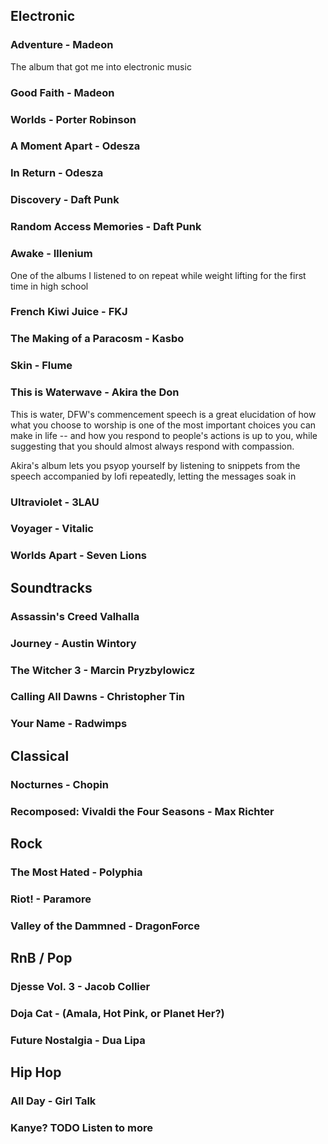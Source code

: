 ## Electronic
### Adventure - Madeon
The album that got me into electronic music

### Good Faith - Madeon
### Worlds - Porter Robinson
### A Moment Apart - Odesza
### In Return - Odesza
### Discovery - Daft Punk
### Random Access Memories - Daft Punk
### Awake - Illenium
One of the albums I listened to on repeat while weight lifting for the first time in high school

### French Kiwi Juice - FKJ
### The Making of a Paracosm - Kasbo
### Skin - Flume
### This is Waterwave - Akira the Don
This is water, DFW's commencement speech is a great elucidation of how what you choose to worship is one of the most important choices you can make in life -- and how you respond to people's actions is up to you, while suggesting that you should almost always respond with compassion.

Akira's album lets you psyop yourself by listening to snippets from the speech accompanied by lofi repeatedly, letting the messages soak in

### Ultraviolet - 3LAU
### Voyager - Vitalic
### Worlds Apart - Seven Lions

## Soundtracks
### Assassin's Creed Valhalla
### Journey - Austin Wintory
### The Witcher 3 - Marcin Pryzbylowicz
### Calling All Dawns - Christopher Tin
### Your Name - Radwimps

## Classical
### Nocturnes - Chopin
### Recomposed: Vivaldi the Four Seasons - Max Richter

## Rock
### The Most Hated - Polyphia
### Riot! - Paramore
### Valley of the Dammned - DragonForce

## RnB / Pop
### Djesse Vol. 3 - Jacob Collier
### Doja Cat - (Amala, Hot Pink, or Planet Her?)
### Future Nostalgia - Dua Lipa

## Hip Hop
### All Day - Girl Talk
### Kanye? TODO Listen to more
